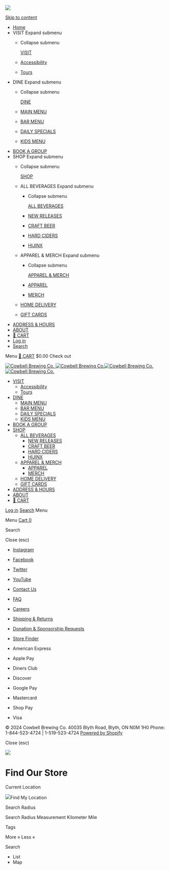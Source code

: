 ![](//cowbellbrewing.com/cdn/shop/files/cowbell-logo_100x.png?v=1634158373)

[Skip to content](#MainContent)

* [Home](https://cowbellbrewing.com/)
* VISIT Expand submenu
    * Collapse submenu
        
        [VISIT](https://cowbellbrewing.com/pages/visit-us)
        
    * [Accessibility](https://cowbellbrewing.com/pages/accessibility)
    * [Tours](https://cowbellbrewing.com/pages/visit-us)
* DINE Expand submenu
    * Collapse submenu
        
        [DINE](https://cowbellbrewing.com/pages/dine-with-us)
        
    * [MAIN MENU](https://cdn.shopify.com/s/files/1/1837/5513/files/Summer_Menu_2024_Revision_June_27th.pdf?v=1719578841)
    * [BAR MENU](https://cdn.shopify.com/s/files/1/1837/5513/files/Beverage_Menu_Summer_2024.pdf?v=1719506693)
    * [DAILY SPECIALS](https://cdn.shopify.com/s/files/1/1837/5513/files/Cowbell-Daily_Specials-2405.pdf?v=1720451302)
    * [KIDS MENU](https://cdn.shopify.com/s/files/1/1837/5513/files/Cowbell-KidsMenuSheet-single-230801-v2.pdf?v=1690832731)
* [BOOK A GROUP](https://cowbellbrewing.com/pages/book-a-group)
* SHOP Expand submenu
    * Collapse submenu
        
        [SHOP](https://cowbellbrewing.com/pages/landing-page)
        
    * ALL BEVERAGES Expand submenu
        * Collapse submenu
            
            [ALL BEVERAGES](https://cowbellbrewing.com/pages/craft-beer-and-beverages)
            
        * [NEW RELEASES](https://cowbellbrewing.com/pages/new-releases)
        * [CRAFT BEER](https://cowbellbrewing.com/pages/craft-beer)
        * [HARD CIDERS](https://cowbellbrewing.com/pages/ciders)
        * [HIJINX](https://cowbellbrewing.com/collections/hijinx)
    * APPAREL & MERCH Expand submenu
        * Collapse submenu
            
            [APPAREL & MERCH](https://cowbellbrewing.com/pages/apparel-merchandise)
            
        * [APPAREL](https://cowbellbrewing.com/collections/apparel)
        * [MERCH](https://cowbellbrewing.com/collections/merch)
    * [HOME DELIVERY](https://cowbellbrewing.com/collections/local-keg-deliveries)
    * [GIFT CARDS](https://cowbellbrewing.com/collections/gift-cards)
* [ADDRESS & HOURS](https://cowbellbrewing.com/pages/address-hours)
* [ABOUT](https://cowbellbrewing.com/pages/about-cowbell)
* [🛒 CART](https://cowbellbrewing.com/cart)
* [Log in](https://cowbellbrewing.com/account)
* [Search](https://cowbellbrewing.com/search)

Menu [🛒 CART](https://cowbellbrewing.com/cart) $0.00 Check out

  [![Cowbell Brewing Co.](//cowbellbrewing.com/cdn/shop/files/cowbell-logo_120x.png?v=1634158373) ![Cowbell Brewing Co.](//cowbellbrewing.com/cdn/shop/files/cowbell-logo_140x.png?v=1634158373)](https://cowbellbrewing.com/)[![Cowbell Brewing Co.](//cowbellbrewing.com/cdn/shop/files/Cowbell_Logo_Primary_W_2C-NB_120x.png?v=1636300566) ![Cowbell Brewing Co.](//cowbellbrewing.com/cdn/shop/files/Cowbell_Logo_Primary_W_2C-NB_140x.png?v=1636300566)](https://cowbellbrewing.com/)

* [VISIT](https://cowbellbrewing.com/pages/visit-us)
    * [Accessibility](https://cowbellbrewing.com/pages/accessibility)
    * [Tours](https://cowbellbrewing.com/pages/visit-us)
* [DINE](https://cowbellbrewing.com/pages/dine-with-us)
    * [MAIN MENU](https://cdn.shopify.com/s/files/1/1837/5513/files/Summer_Menu_2024_Revision_June_27th.pdf?v=1719578841)
    * [BAR MENU](https://cdn.shopify.com/s/files/1/1837/5513/files/Beverage_Menu_Summer_2024.pdf?v=1719506693)
    * [DAILY SPECIALS](https://cdn.shopify.com/s/files/1/1837/5513/files/Cowbell-Daily_Specials-2405.pdf?v=1720451302)
    * [KIDS MENU](https://cdn.shopify.com/s/files/1/1837/5513/files/Cowbell-KidsMenuSheet-single-230801-v2.pdf?v=1690832731)
* [BOOK A GROUP](https://cowbellbrewing.com/pages/book-a-group)
* [SHOP](https://cowbellbrewing.com/pages/landing-page)
    * [ALL BEVERAGES](https://cowbellbrewing.com/pages/craft-beer-and-beverages)
        * [NEW RELEASES](https://cowbellbrewing.com/pages/new-releases)
        * [CRAFT BEER](https://cowbellbrewing.com/pages/craft-beer)
        * [HARD CIDERS](https://cowbellbrewing.com/pages/ciders)
        * [HIJINX](https://cowbellbrewing.com/collections/hijinx)
    * [APPAREL & MERCH](https://cowbellbrewing.com/pages/apparel-merchandise)
        * [APPAREL](https://cowbellbrewing.com/collections/apparel)
        * [MERCH](https://cowbellbrewing.com/collections/merch)
    * [HOME DELIVERY](https://cowbellbrewing.com/collections/local-keg-deliveries)
    * [GIFT CARDS](https://cowbellbrewing.com/collections/gift-cards)
* [ADDRESS & HOURS](https://cowbellbrewing.com/pages/address-hours)
* [ABOUT](https://cowbellbrewing.com/pages/about-cowbell)
* [🛒 CART](https://cowbellbrewing.com/cart)

[Log in](https://cowbellbrewing.com/account) [Search](https://cowbellbrewing.com/search) Menu

Menu [Cart 0](https://cowbellbrewing.com/cart)

   Search

Close (esc)

* [Instagram](https://www.instagram.com/cowbellbrewing/ "Cowbell Brewing Co. on Instagram")
* [Facebook](https://www.facebook.com/CowbellBrewing/ "Cowbell Brewing Co. on Facebook")
* [Twitter](https://twitter.com/CowbellBrewing "Cowbell Brewing Co. on Twitter")
* [YouTube](https://www.youtube.com/channel/UCdlIiUliXW4Mh1uGm_L_HiQ "Cowbell Brewing Co. on YouTube")

* [Contact Us](https://cowbellbrewing.com/pages/contact)
* [FAQ](https://cowbellbrewing.com/pages/faq)
* [Careers](https://recruiting.ultipro.ca/COW5000COWCO/JobBoard/612bba1c-a395-43ca-9f27-8396f7c2148b/?q=&o=postedDateDesc)
* [Shipping & Returns](https://cowbellbrewing.com/pages/faq)
* [Donation & Sponsorship Requests](https://cowbellbrewing.com/pages/sponsorship-requests)
* [Store Finder](https://cowbellbrewing.com/pages/store-locator)

* American Express
* Apple Pay
* Diners Club
* Discover
* Google Pay
* Mastercard
* Shop Pay
* Visa

© 2024 Cowbell Brewing Co. 40035 Blyth Road, Blyth, ON N0M 1H0 Phone: 1-844-523-4724 | 1-519-523-4724 [Powered by Shopify](https://www.shopify.com/?utm_campaign=poweredby&utm_medium=shopify&utm_source=onlinestore)

Close (esc)

![](//cowbellbrewing.com/cdn/shop/files/cowbell-logo_100x.png?v=1634158373)

Find Our Store
==============

Current Location

 [![](https://cdn.shopify.com/extensions/ed7e1d95-99cf-4bca-a5cb-cc37e92ca959/amai-promap-store-locator-11/assets/sca.location-find-location.png)](# "Find My Location")Find My Location

Search Radius

Search Radius Measurement Kilometer Mile

Tags

More » Less «

Search

* List
* Map